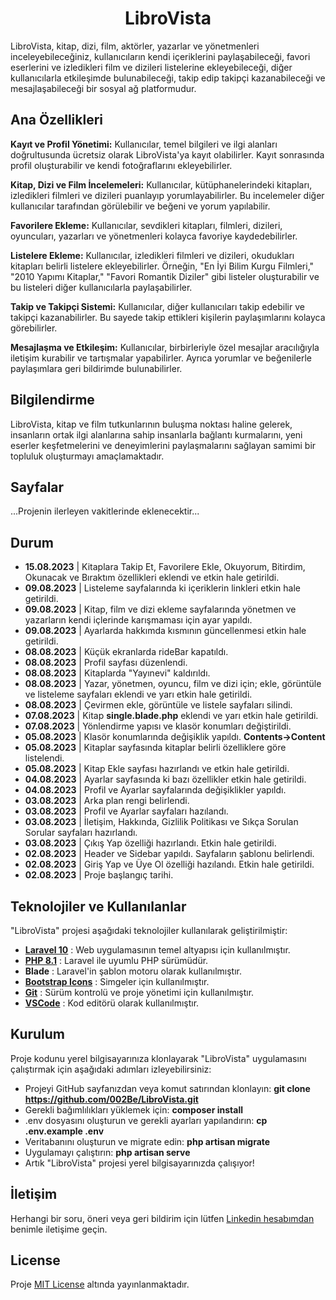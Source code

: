 <h1 style="text-align:center;">LibroVista</h1>
LibroVista, kitap, dizi, film, aktörler, yazarlar ve yönetmenleri inceleyebileceğiniz, kullanıcıların kendi içeriklerini paylaşabileceği, favori eserlerini ve izledikleri film ve dizileri listelerine ekleyebileceği, diğer kullanıcılarla etkileşimde bulunabileceği, takip edip takipçi kazanabileceği ve mesajlaşabileceği bir sosyal ağ platformudur.

## Ana Özellikleri

**Kayıt ve Profil Yönetimi:** Kullanıcılar, temel bilgileri ve ilgi alanları doğrultusunda ücretsiz olarak LibroVista'ya kayıt olabilirler. Kayıt sonrasında profil oluşturabilir ve kendi fotoğraflarını ekleyebilirler.

**Kitap, Dizi ve Film İncelemeleri:** Kullanıcılar, kütüphanelerindeki kitapları, izledikleri filmleri ve dizileri puanlayıp yorumlayabilirler. Bu incelemeler diğer kullanıcılar tarafından görülebilir ve beğeni ve yorum yapılabilir.

**Favorilere Ekleme:** Kullanıcılar, sevdikleri kitapları, filmleri, dizileri, oyuncuları, yazarları ve yönetmenleri kolayca favoriye kaydedebilirler.

**Listelere Ekleme:** Kullanıcılar, izledikleri filmleri ve dizileri, okudukları kitapları belirli listelere ekleyebilirler. Örneğin, "En İyi Bilim Kurgu Filmleri," "2010 Yapımı Kitaplar," "Favori Romantik Diziler" gibi listeler oluşturabilir ve bu listeleri diğer kullanıcılarla paylaşabilirler.

**Takip ve Takipçi Sistemi:** Kullanıcılar, diğer kullanıcıları takip edebilir ve takipçi kazanabilirler. Bu sayede takip ettikleri kişilerin paylaşımlarını kolayca görebilirler.

**Mesajlaşma ve Etkileşim:** Kullanıcılar, birbirleriyle özel mesajlar aracılığıyla iletişim kurabilir ve tartışmalar yapabilirler. Ayrıca yorumlar ve beğenilerle paylaşımlara geri bildirimde bulunabilirler.

## Bilgilendirme
LibroVista, kitap ve film tutkunlarının buluşma noktası haline gelerek, insanların ortak ilgi alanlarına sahip insanlarla bağlantı kurmalarını, yeni eserler keşfetmelerini ve deneyimlerini paylaşmalarını sağlayan samimi bir topluluk oluşturmayı amaçlamaktadır.

## Sayfalar
...Projenin ilerleyen vakitlerinde eklenecektir...

## Durum
- **15.08.2023** | Kitaplara Takip Et, Favorilere Ekle, Okuyorum, Bitirdim, Okunacak ve Bıraktım özellikleri eklendi ve etkin hale getirildi.
- **09.08.2023** | Listeleme sayfalarında ki içeriklerin linkleri etkin hale getirildi.
- **09.08.2023** | Kitap, film ve dizi ekleme sayfalarında yönetmen ve yazarların kendi içlerinde karışmaması için ayar yapıldı.
- **09.08.2023** | Ayarlarda hakkımda kısmının güncellenmesi etkin hale getirildi.
- **08.08.2023** | Küçük ekranlarda rideBar kapatıldı.
- **08.08.2023** | Profil sayfası düzenlendi.
- **08.08.2023** | Kitaplarda "Yayınevi" kaldırıldı.
- **08.08.2023** | Yazar, yönetmen, oyuncu, film ve dizi için; ekle, görüntüle ve listeleme sayfaları eklendi ve yarı etkin hale getirildi.
- **08.08.2023** | Çevirmen ekle, görüntüle ve listele sayfaları silindi.
- **07.08.2023** | Kitap **single.blade.php** eklendi ve yarı etkin hale getirildi.
- **07.08.2023** | Yönlendirme yapısı ve klasör konumları değiştirildi.
- **05.08.2023** | Klasör konumlarında değişiklik yapıldı. **Contents->Content**
- **05.08.2023** | Kitaplar sayfasında kitaplar belirli özelliklere göre listelendi.
- **05.08.2023** | Kitap Ekle sayfası hazırlandı ve etkin hale getirildi.
- **04.08.2023** | Ayarlar sayfasında ki bazı özellikler etkin hale getirildi.
- **04.08.2023** | Profil ve Ayarlar sayfalarında değişiklikler yapıldı.
- **03.08.2023** | Arka plan rengi belirlendi.
- **03.08.2023** | Profil ve Ayarlar sayfaları hazılandı.
- **03.08.2023** | İletişim, Hakkında, Gizlilik Politikası ve Sıkça Sorulan Sorular sayfaları hazırlandı.
- **03.08.2023** | Çıkış Yap özelliği hazırlandı. Etkin hale getirildi.
- **02.08.2023** | Header ve Sidebar yapıldı. Sayfaların şablonu belirlendi.
- **02.08.2023** | Giriş Yap ve Üye Ol özelliği hazılandı. Etkin hale getirildi.
- **02.08.2023** | Proje başlangıç tarihi.

## Teknolojiler ve Kullanılanlar
"LibroVista" projesi aşağıdaki teknolojiler kullanılarak geliştirilmiştir:

- **[Laravel 10](https://laravel.com/)** : Web uygulamasının temel altyapısı için kullanılmıştır.
- **[PHP 8.1](https://www.php.net/)** : Laravel ile uyumlu PHP sürümüdür.
- **Blade** : Laravel'in şablon motoru olarak kullanılmıştır.
- **[Bootstrap Icons](https://icons.getbootstrap.com/)** : Simgeler için kullanılmıştır.
- **[Git](https://git-scm.com/)** : Sürüm kontrolü ve proje yönetimi için kullanılmıştır.
- **[VSCode](https://code.visualstudio.com/)** : Kod editörü olarak kullanılmıştır.

## Kurulum
Proje kodunu yerel bilgisayarınıza klonlayarak "LibroVista" uygulamasını çalıştırmak için aşağıdaki adımları izleyebilirsiniz:

- Projeyi GitHub sayfanızdan veya komut satırından klonlayın: **git clone https://github.com/002Be/LibroVista.git**
- Gerekli bağımlılıkları yüklemek için: **composer install**
- .env dosyasını oluşturun ve gerekli ayarları yapılandırın: **cp .env.example .env**
- Veritabanını oluşturun ve migrate edin: **php artisan migrate**
- Uygulamayı çalıştırın: **php artisan serve**
- Artık "LibroVista" projesi yerel bilgisayarınızda çalışıyor!

## İletişim
Herhangi bir soru, öneri veya geri bildirim için lütfen <a href="https://www.linkedin.com/in/0berke0ozdemir0/" target="_blank">Linkedin hesabımdan</a> benimle iletişime geçin.

## License
Proje [MIT License](./LICENSE) altında yayınlanmaktadır.